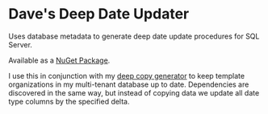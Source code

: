 Dave's Deep Date Updater
================

Uses database metadata to generate deep date update procedures for SQL Server.

Available as a [NuGet Package](https://www.nuget.org/packages/Daves.DeepDateUpdater/).

I use this in conjunction with my [deep copy generator](https://github.com/davghouse/Daves.DeepDataDuplicator) to keep template organizations in my multi-tenant database up to date.
Dependencies are discovered in the same way, but instead of copying data we update all date type columns by the specified delta.
